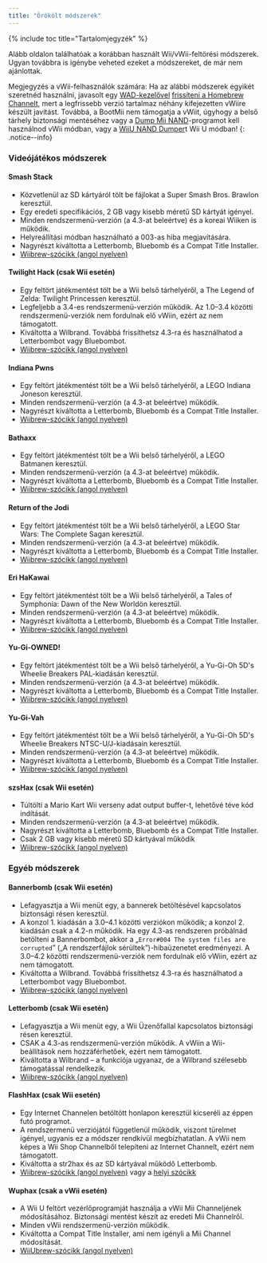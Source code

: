 ```yaml
---
title: "Örökölt módszerek"
---
```


{% include toc title="Tartalomjegyzék" %}

Alább oldalon találhatóak a korábban használt Wii/vWii-feltörési módszerek. Ugyan továbbra is igénybe veheted ezeket a módszereket, de már nem ajánlottak.

Megjegyzés a vWii-felhasználók számára: Ha az alábbi módszerek egyikét szeretnéd használni, javasolt egy [WAD-kezelővel](yawmme) [frissíteni a Homebrew Channelt](https://github.com/FIX94/hbc/releases/tag/1.1.4-1), mert a legfrissebb verzió tartalmaz néhány kifejezetten vWiire készült javítást.  Továbbá, a BootMii nem támogatja a vWiit, úgyhogy a belső tárhely biztonsági mentéséhez vagy a [Dump Mii NAND](https://oscwii.org/library/app/DmpMiNND)-programot kell használnod vWii módban, vagy a [WiiU NAND Dumper](wiiu-nand-dumper)t Wii U módban!
{: .notice--info}

### Videójátékos módszerek

#### Smash Stack

+ Közvetlenül az SD kártyáról tölt be fájlokat a Super Smash Bros. Brawlon keresztül.
+ Egy eredeti specifikációs, 2 GB vagy kisebb méretű SD kártyát igényel.
+ Minden rendszermenü-verzión (a 4.3-at beleértve) és a koreai Wiiken is működik.
+ Helyreállítási módban használható a 003-as hiba megjavítására.
+ Nagyrészt kiváltotta a Letterbomb, Bluebomb és a Compat Title Installer.
+ [Wiibrew-szócikk (angol nyelven)](https://wiibrew.org/wiki/Smash_Stack)

#### Twilight Hack (csak Wii esetén)

+ Egy feltört játékmentést tölt be a Wii belső tárhelyéről, a The Legend of Zelda: Twilight Princessen keresztül.
+ Legfeljebb a 3.4-es rendszermenü-verzión működik. Az 1.0–3.4 közötti rendszermenü-verziók nem fordulnak elő vWiin, ezért az nem támogatott.
+ Kiváltotta a Wilbrand. Továbbá frissíthetsz 4.3-ra és használhatod a Letterbombot vagy Bluebombot.
+ [Wiibrew-szócikk (angol nyelven)](https://wiibrew.org/wiki/Twilight_Hack)

#### Indiana Pwns

+ Egy feltört játékmentést tölt be a Wii belső tárhelyéről, a LEGO Indiana Joneson keresztül.
+ Minden rendszermenü-verzión (a 4.3-at beleértve) működik.
+ Nagyrészt kiváltotta a Letterbomb, Bluebomb és a Compat Title Installer.
+ [Wiibrew-szócikk (angol nyelven)](https://wiibrew.org/wiki/Indiana_Pwns)

#### Bathaxx

+ Egy feltört játékmentést tölt be a Wii belső tárhelyéről, a LEGO Batmanen keresztül.
+ Minden rendszermenü-verzión (a 4.3-at beleértve) működik.
+ Nagyrészt kiváltotta a Letterbomb, Bluebomb és a Compat Title Installer.
+ [Wiibrew-szócikk (angol nyelven)](https://wiibrew.org/wiki/Bathaxx)

#### Return of the Jodi

+ Egy feltört játékmentést tölt be a Wii belső tárhelyéről, a LEGO Star Wars: The Complete Sagan keresztül.
+ Minden rendszermenü-verzión (a 4.3-at beleértve) működik.
+ Nagyrészt kiváltotta a Letterbomb, Bluebomb és a Compat Title Installer.
+ [Wiibrew-szócikk (angol nyelven)](https://wiibrew.org/wiki/Return_of_the_Jodi)

#### Eri HaKawai

+ Egy feltört játékmentést tölt be a Wii belső tárhelyéről, a Tales of Symphonia: Dawn of the New Worldön keresztül.
+ Minden rendszermenü-verzión (a 4.3-at beleértve) működik.
+ Nagyrészt kiváltotta a Letterbomb, Bluebomb és a Compat Title Installer.
+ [Wiibrew-szócikk (angol nyelven)](https://wiibrew.org/wiki/Eri_HaKawai)

#### Yu-Gi-OWNED!

+ Egy feltört játékmentést tölt be a Wii belső tárhelyéről, a Yu-Gi-Oh 5D's Wheelie Breakers PAL-kiadásán keresztül.
+ Minden rendszermenü-verzión (a 4.3-at beleértve) működik.
+ Nagyrészt kiváltotta a Letterbomb, Bluebomb és a Compat Title Installer.
+ [Wiibrew-szócikk (angol nyelven)](https://wiibrew.org/wiki/Yu-Gi-OWNED!)

#### Yu-Gi-Vah

+ Egy feltört játékmentést tölt be a Wii belső tárhelyéről, a Yu-Gi-Oh 5D's Wheelie Breakers NTSC-U/J-kiadásain keresztül.
+ Minden rendszermenü-verzión (a 4.3-at beleértve) működik.
+ Nagyrészt kiváltotta a Letterbomb, Bluebomb és a Compat Title Installer.
+ [Wiibrew-szócikk (angol nyelven)](https://wiibrew.org/wiki/Yu-Gi-Vah)

#### szsHax (csak Wii esetén)

+ Túltölti a Mario Kart Wii verseny adat output buffer-t, lehetővé téve kód indítását.
+ Minden rendszermenü-verzión (a 4.3-at beleértve) működik.
+ Nagyrészt kiváltotta a Letterbomb, Bluebomb és a Compat Title Installer.
+ Csak 2 GB vagy kisebb méretű SD kártyával működik
+ [Wiibrew-szócikk (angol nyelven)](https://wiibrew.org/wiki/SzsHaxx)

### Egyéb módszerek

#### Bannerbomb (csak Wii esetén)

+ Lefagyasztja a Wii menüt egy, a bannerek betöltésével kapcsolatos biztonsági résen keresztül.
+ A konzol 1. kiadásán a 3.0–4.1 közötti verziókon működik; a konzol 2. kiadásán csak a 4.2-n működik. Ha egy 4.3-as rendszeren próbálnád betölteni a Bannerbombot, akkor a „`Error#004 The system files are corrupted`” („A rendszerfájlok sérültek”)-hibaüzenetet eredményezi. A 3.0–4.2 közötti rendszermenü-verziók nem fordulnak elő vWiin, ezért az nem támogatott.
+ Kiváltotta a Wilbrand. Továbbá frissíthetsz 4.3-ra és használhatod a Letterbombot vagy Bluebombot.
+ [Wiibrew-szócikk (angol nyelven)](https://wiibrew.org/wiki/Bannerbomb)

#### Letterbomb (csak Wii esetén)

+ Lefagyasztja a Wii menüt egy, a Wii Üzenőfallal kapcsolatos biztonsági résen keresztül.
+ CSAK a 4.3-as rendszermenü-verzión működik. A vWiin a Wii-beállítások nem hozzáférhetőek, ezért nem támogatott.
+ Kiváltotta a Wilbrand – a funkciója ugyanaz, de a Wilbrand szélesebb támogatással rendelkezik.
+ [Wiibrew-szócikk (angol nyelven)](https://wiibrew.org/wiki/LetterBomb)

#### FlashHax (csak Wii esetén)

+ Egy Internet Channelen betöltött honlapon keresztül kicseréli az éppen futó programot.
+ A rendszermenü verziójától függetlenül működik, viszont türelmet igényel, ugyanis ez a módszer rendkívül megbízhatatlan. A vWii nem képes a Wii Shop Channelből telepíteni az Internet Channelt, ezért nem támogatott.
+ Kiváltotta a str2hax és az SD kártyával működő Letterbomb.
+ [Wiibrew-szócikk (angol nyelven)](https://wiibrew.org/wiki/Flashhax) vagy a [helyi szócikk](flashhax)

#### Wuphax (csak a vWii esetén)

+ A Wii U feltört vezérlőprogramját használja a vWii Mii Channeljének módosításához. Biztonsági mentést készít az eredeti Mii Channelről.
+ Minden vWii rendszermenü-verzión működik.
+ Kiváltotta a Compat Title Installer, ami nem igényli a Mii Channel módosítását.
+ [WiiUbrew-szócikk (angol nyelven)](https://wiiubrew.org/wiki/Wuphax)


